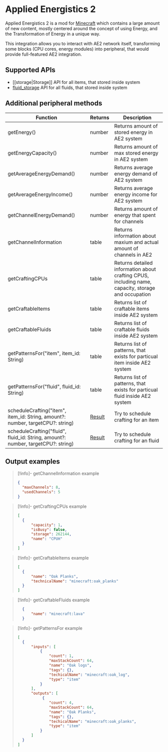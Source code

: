 # Applied Energistics 2

Applied Energistics 2 is a mod for [Minecraft](https://www.minecraft.net/) which contains a large amount of new content, mostly centered around the concept of using Energy, and the Transformation of Energy in a unique way. 

This integration allows you to interact with AE2 network itself, transforming some blocks (CPU cores, energy modules) into peripheral, that would provide full-featured AE2 integration.

## Supported APIs

- [[storage|Storage]] API for all items, that stored inside system
- [fluid_storage](https://tweaked.cc/generic_peripheral/fluid_storage.html) API for all fluids, that stored inside system

## Additional peripheral methods

| Function                                                                         | Returns | Description                                                                                        |
| -------------------------------------------------------------------------------- | ------- | -------------------------------------------------------------------------------------------------- |
| getEnergy()                                                                      | number  | Returns amount of stored energy in AE2 system                                                      |
| getEnergyCapacity()                                                              | number  | Returns amount of max stored energy in AE2 system                                                  |
| getAverageEnergyDemand()                                                         | number  | Returns average energy demand of AE2 system                                                        |
| getAverageEnergyIncome()                                                         | number  | Returns average energy income for AE2 system                                                       |
| getChannelEnergyDemand()                                                         | number  | Returns amount of energy that spent for channels                                                   |
| getChannelInformation                                                            | table   | Returns information about maxium and actual amount of channels in AE2                              |
| getCraftingCPUs                                                                  | table   | Returns detailed information about crafting CPUS, including name, capacity, storage and occupation |
| getCraftableItems                                                                | table   | Returns list of craftable items inside AE2 system                                                  |
| getCraftableFluids                                                               | table   | Returns list of craftable fluids inside AE2 system                                                 |
| getPatternsFor("item", item_id: String)                                          | table   | Returns list of patterns, that exists for particual item inside AE2 system                         |
| getPatternsFor("fluid", fluid_id: String)                                        | table   | Returns list of patterns, that exists for particual fluid inside AE2 system                        |
| scheduleCrafting("item", item_id: String, amount?: number, targetCPU?: string)   | [Result](introduction.md#result)  | Try to schedule crafting for an item                                                               |
| scheduleCrafting("fluid", fluid_id: String, amount?: number, targetCPU?: string) | [Result](introduction.md#result)  | Try to schedule crafting for an fluid                                                              |

## Output examples

> [!info]- getChannelInformation example
> ```json
> {
>   "maxChannels": 8,
>   "usedChannels": 5
> }
> ```

> [!info]- getCraftingCPUs example
> ```json
> [
>   {
>       "capacity": 1,
>       "isBusy": false,
>       "storage": 262144,
>       "name": "CPUH"
>   }
> ]
> ```

> [!info]- getCraftableItems example
> ```json
> [
>   {
>       "name": "Oak Planks",
>       "technicalName": "minecraft:oak_planks"
>   }
> ]
> ```

> [!info]- getCraftableFluids example
> ```json
>   {
>       "name": "minecraft:lava"
>   }
> ```

> [!info]- getPatternsFor example
> ```json
> [
>   {
>       "inputs": [
>           {
>               "count": 1,
>               "maxStackCount": 64,
>               "name": "Oak logs",
>               "tags": {},
>               "techicalName": "minecraft:oak_log",
>               "type": "item"
>           }
>       ],
>       "outputs": [
>            {
>               "count": 4,
>               "maxStackCount": 64,
>               "name": "Oak Planks",
>               "tags": {},
>               "techicalName": "minecraft:oak_planks",
>               "type": "item"
>           }
>       ]
>   }
> ]
> ```